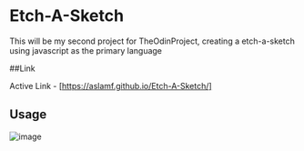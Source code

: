 # Etch-A-Sketch
This will be my second project for TheOdinProject, creating a etch-a-sketch using javascript as the primary language


##Link

Active Link - [https://aslamf.github.io/Etch-A-Sketch/]

## Usage

![image](https://user-images.githubusercontent.com/86327031/226144314-c97dba72-fa41-40aa-ba29-420bb1281a40.png)
